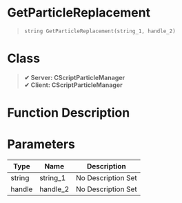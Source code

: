 # GetParticleReplacement
> `string GetParticleReplacement(string_1, handle_2)`
# Class
> __✔ Server: CScriptParticleManager__  
> __✔ Client: CScriptParticleManager__  
# Function Description

# Parameters
Type|Name|Description
--|--|--
string|string_1|No Description Set
handle|handle_2|No Description Set

